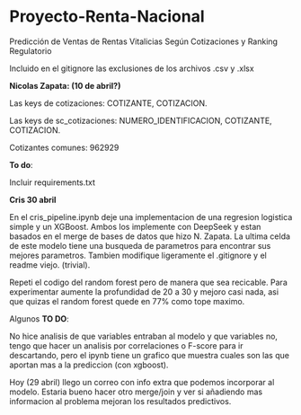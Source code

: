 # Proyecto-Renta-Nacional

Predicción de Ventas de Rentas Vitalicias Según Cotizaciones y Ranking Regulatorio

Incluido en el gitignore las exclusiones de los archivos .csv y .xlsx



**Nicolas Zapata: (10 de abril?)**

Las keys de cotizaciones: COTIZANTE, COTIZACION.

Las keys de sc_cotizaciones: NUMERO_IDENTIFICACION, COTIZANTE, COTIZACION.

Cotizantes comunes: 962929

**To do**:

Incluir requirements.txt

**Cris 30 abril**

En el cris_pipeline.ipynb deje una implementacion de una regresion logistica simple y un XGBoost. Ambos los implemente con DeepSeek y estan basados en el merge de bases de datos que hizo N. Zapata. La ultima celda de este modelo tiene una busqueda de parametros para encontrar sus mejores parametros. Tambien modifique ligeramente el .gitignore y el readme viejo. (trivial). 

Repeti el codigo del random forest pero de manera que sea recicable. Para experimentar aumente la profundidad de 20 a 30 y mejoro casi nada, asi que quizas el random forest quede en 77% como tope maximo. 

Algunos **TO DO**:

No hice analisis de que variables entraban al modelo y que variables no, tengo que hacer un analisis por correlaciones o F-score para ir descartando, pero el ipynb tiene un grafico que muestra cuales son las que aportan mas a la prediccion (con xgboost). 

Hoy (29 abril) llego un correo con info extra que podemos incorporar al modelo. Estaria bueno hacer otro merge/join y ver si añadiendo mas informacion al problema mejoran los resultados predictivos.
